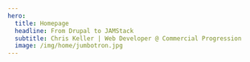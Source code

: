 ```yaml
---
hero:
  title: Homepage
  headline: From Drupal to JAMStack
  subtitle: Chris Keller | Web Developer @ Commercial Progression
  image: /img/home/jumbotron.jpg
---
```

